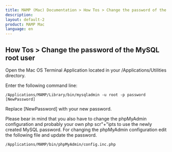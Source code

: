 ```yaml
---
title: MAMP (Mac) Documentation > How Tos > Change the password of the MySQL root user
description: 
layout: default-2
product: MAMP Mac
language: en
---
```


## How Tos > Change the password of the MySQL root user

Open the Mac OS Terminal Application located in your /Applications/Utilities directory. 

Enter the following command line:

`/Applications/MAMP/Library/bin/mysqladmin -u root -p password [NewPassword]`

Replace [NewPassword] with your new password.

Please bear in mind that you also have to change the phpMyAdmin configuration and probably your own php scr"+"ipts to use the newly created MySQL password. For changing the phpMyAdmin configuration edit the following file and update the password.

`/Applications/MAMP/bin/phpMyAdmin/config.inc.php`
